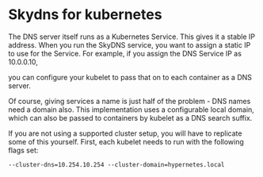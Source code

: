 Skydns for kubernetes
======================

The DNS server itself runs as a Kubernetes Service. This gives it a stable IP
address. When you run the SkyDNS service, you want to assign a static IP to use
for the Service. For example, if you assign the DNS Service IP as 10.0.0.10,
  
  you can configure your kubelet to pass that on to each container as a DNS
  server.

  Of course, giving services a name is just half of the problem - DNS names
  need a domain also. This implementation uses a configurable local domain,
  which can also be passed to containers by kubelet as a DNS search suffix.


If you are not using a supported cluster setup, you will have to replicate some
of this yourself. First, each kubelet needs to run with the following flags
set:

`--cluster-dns=10.254.10.254 --cluster-domain=hypernetes.local`
